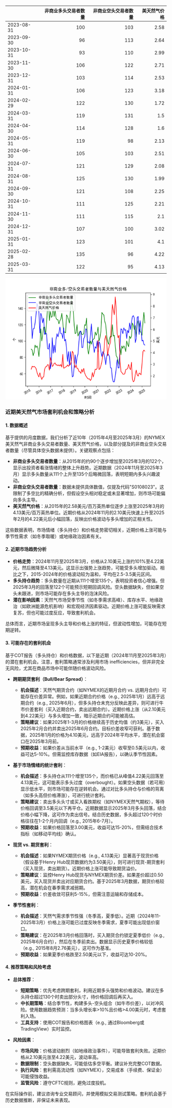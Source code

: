 |            |   非商业多头交易者数量 |   非商业空头交易者数量 |   美天然气价格 |
|:-----------|-----------------------:|-----------------------:|---------------:|
| 2023-08-31 |                    100 |                    103 |           2.58 |
| 2023-09-30 |                     96 |                    113 |           2.64 |
| 2023-10-31 |                     93 |                    110 |           2.99 |
| 2023-11-30 |                    106 |                    122 |           2.71 |
| 2023-12-31 |                    103 |                    114 |           2.53 |
| 2024-01-31 |                    106 |                    123 |           3.18 |
| 2024-02-29 |                    122 |                    130 |           1.72 |
| 2024-03-31 |                    119 |                    131 |           1.5  |
| 2024-04-30 |                    114 |                    128 |           1.6  |
| 2024-05-31 |                    119 |                     98 |           2.13 |
| 2024-06-30 |                    105 |                    103 |           2.51 |
| 2024-07-31 |                    121 |                    129 |           2.08 |
| 2024-08-31 |                    125 |                    130 |           1.99 |
| 2024-09-30 |                    121 |                    108 |           2.25 |
| 2024-10-31 |                    111 |                    125 |           2.21 |
| 2024-11-30 |                    111 |                    115 |           2.1  |
| 2024-12-31 |                    107 |                    100 |           3.02 |
| 2025-01-31 |                    123 |                    101 |           4.1  |
| 2025-02-28 |                    135 |                     96 |           4.22 |
| 2025-03-31 |                    122 |                     95 |           4.13 |

![图](NYMEX_cft.png)

### 近期美天然气市场套利机会和策略分析

#### 1. 数据概述
基于提供的月度数据，我们分析了近10年（2015年4月至2025年3月）的NYMEX美天然气非商业多头交易者数量、美天然气价格，以及部分提及的非商业空头交易者数量（尽管具体空头数据未提供）。关键观察点包括：
- **非商业多头交易者数量**：从2015年的约90个逐步增加至2025年3月的122个，显示出投资者看涨情绪的整体上升趋势。近期数据（2024年11月至2025年3月）显示多头数量从111个上升至135个后略微回落，表明短期内多头兴趣波动。
- **非商业空头交易者数量**：数据未提供具体数值，仅提及代码"S0108023"。这限制了多空比的精确分析，但假设空头相对稳定或未显著增加，则市场可能偏向多头主导。
- **美天然气价格**：从2015年的2.58美元/百万英热单位逐步上涨至2025年3月的4.13美元/百万英热单位。近期价格从2024年11月的2.10美元快速上升至2025年2月的4.22美元后小幅回落，反映出价格波动与多头增加的正相关性。

这些数据表明，市场情绪（多头持仓）和价格走势密切相关，近期价格上涨可能与季节性需求（如冬季取暖）或地缘政治因素有关。

#### 2. 近期市场趋势分析
- **价格走势**：2024年11月至2025年3月，价格从2.10美元上涨约101%至4.22美元，然后微降至4.13美元。这显示出强势上涨趋势，可能受多头增加驱动。相比之下，2015-2024年的价格波动较为温和，平均在2.5-3.5美元区间。
- **多头持仓趋势**：多头数量在近期从111个增至135个，表明投资者信心增强。但2025年3月的回落至122个可能预示短期回调风险。空头数据缺失，但如果空头未跟进，则市场可能存在多头主导的泡沫风险。
- **潜在影响因素**：天然气市场受季节性（如冬季需求高峰）、库存水平、地缘政治（如欧洲能源危机影响）和宏观经济因素驱动。近期价格上涨可能反映需求复苏，但也可能过度反应，导致套利机会。

总体而言，近期市场呈现多头主导和价格上涨的特征，但波动性增加，可能存在短期逆转。

#### 3. 可能存在的套利机会
基于COT报告（多头持仓）和价格数据，以下是近期（2024年11月至2025年3月）的潜在套利机会。注意，套利策略通常涉及利用市场 inefficiencies，但并非完全无风险，尤其在商品市场中可能伴随价格波动风险。

- **跨期期货套利（Bull/Bear Spread）**：
  - **机会描述**：天然气期货合约（如NYMEX的近期月合约 vs. 远期月合约）可能存在价差异常。例如，如果近期合约价格（e.g., 2025年1月）远高于远期合约（e.g., 2025年6月），但多头持仓未充分反映此差异，则可进行牛市价差套利（买入近期合约，卖出远期合约）。近期价格上涨（从2.10美元到4.22美元）与多头增加一致，暗示近期合约可能被高估。
  - **策略建议**：如果2025年1-3月的价格继续高于历史均值（约3美元），买入2025年2月合约并卖出2025年6月合约。目标价差收窄可获利。基于数据，2025年1月的价格为4.10美元，远高于2024年平均水平，潜在机会窗口在2025年3月前。
  - **预期收益**：如果价差从当前水平（e.g., 1-2美元）收窄至0.5美元以内，收益可达5-10%。但需监控库存数据（如EIA报告），以确认季节性因素。

- **基于市场情绪的统计套利**：
  - **机会描述**：多头持仓从111个增至135个，而价格已从峰值4.22美元回落至4.13美元，这可能表示多头过度（overbought）。如果空头数据（若可用）显示低水平，则市场可能存在逆转机会。通过对比多头持仓与价格的背离（如多头高但价格滞涨），可进行统计套利。
  - **策略建议**：卖出多头头寸或买入看跌期权（如NYMEX天然气期权），等待价格回调至3.5美元以下再平仓。近期数据显示2025年3月多头回落，结合价格小幅下降，这可作为卖出信号。结合历史数据，多头超过120个时价格往往在1-2个月内回调（e.g., 2015年6-7月）。
  - **预期收益**：如果价格回落至3.00美元，收益可达15-20%，但需结合技术指标（如移动平均线）确认。

- **现货 vs. 期货套利**：
  - **机会描述**：如果NYMEX期货价格（e.g., 4.13美元）显著高于现货价格（假设基于Henry Hub现货数据约为3.50美元），则可进行现货-期货套利（买入现货，卖出期货）。近期价格上涨可能导致期货溢价。
  - **策略建议**：监控Henry Hub现货与NYMEX期货价差。如果差价超过0.50美元，买入现货并卖出对应期货合约。基于2025年3月数据，期货价格较高，潜在机会在春季需求减弱期。
  - **预期收益**：价差收敛可获利5-15%，但需注意运输和存储成本。

- **季节性套利**：
  - **机会描述**：天然气需求季节性强（冬季高，夏季低）。近期（2024年11-2025年3月）价格上涨可能已过度反映冬季需求，夏季可能出现低价窗口。
  - **策略建议**：在2025年3月价格回落时，买入期货合约锁定夏季低价（e.g., 2025年6月合约），然后在冬季前卖出。数据显示历史夏季价格较低（e.g., 2015年8月2.76美元），这可作为基准。
  - **预期收益**：如果夏季价格跌至2.50美元以下，收益可达10-20%。

#### 4. 推荐策略和风险考虑
- **总体推荐**：
  - **短期策略**：优先考虑跨期套利，利用近期多头强势和价格波动。建议在多头持仓超过130个时卖出部分头寸，待价格回调后再买入。
  - **中长期策略**：结合季节性，构建多头-空头组合（如牛市价差），以对冲风险。使用数据趋势预测：当多头增长率>10%且价格>4.00美元时，考虑套利入场。
  - **工具支持**：使用COT报告和价格图表（e.g., 通过Bloomberg或TradingView）实时监控。

- **风险因素**：
  - **市场风险**：价格波动剧烈（如地缘政治事件），可能导致套利失败。近期价格从2.10美元涨至4.22美元，波动率高。
  - **数据限制**：空头数据缺失，可能低估多空平衡。建议补充完整COT数据。
  - **执行风险**：套利需高流动性（如NYMEX），交易成本（手续费、保证金）可能侵蚀收益。
  - **监管风险**：遵守CFTC规则，避免过度投机。

在实际操作前，建议咨询专业交易顾问，并使用模拟交易测试策略。套利机会基于历史数据推断，非保证未来表现。